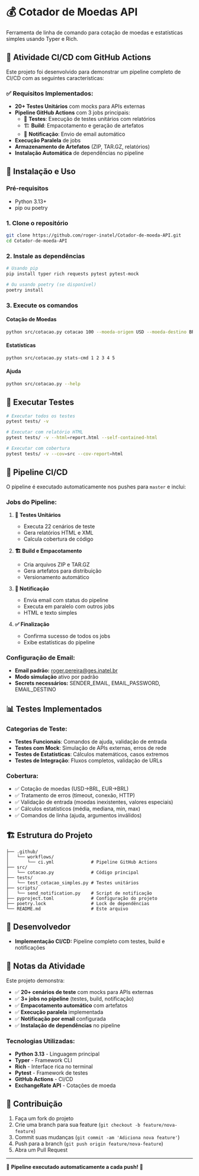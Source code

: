 # 💰 Cotador de Moedas API

Ferramenta de linha de comando para cotação de moedas e estatísticas simples usando Typer e Rich.

## 🎯 Atividade CI/CD com GitHub Actions

Este projeto foi desenvolvido para demonstrar um pipeline completo de CI/CD com as seguintes características:

### ✅ Requisitos Implementados:
- **20+ Testes Unitários** com mocks para APIs externas
- **Pipeline GitHub Actions** com 3 jobs principais:
  - 🧪 **Testes**: Execução de testes unitários com relatórios
  - 🏗️ **Build**: Empacotamento e geração de artefatos  
  - 📧 **Notificação**: Envio de email automático
- **Execução Paralela** de jobs
- **Armazenamento de Artefatos** (ZIP, TAR.GZ, relatórios)
- **Instalação Automática** de dependências no pipeline

## 🚀 Instalação e Uso

### Pré-requisitos
- Python 3.13+
- pip ou poetry

### 1. Clone o repositório
```bash
git clone https://github.com/roger-inatel/Cotador-de-moeda-API.git
cd Cotador-de-moeda-API
```

### 2. Instale as dependências
```bash
# Usando pip
pip install typer rich requests pytest pytest-mock

# Ou usando poetry (se disponível)
poetry install
```

### 3. Execute os comandos

#### Cotação de Moedas
```bash
python src/cotacao.py cotacao 100 --moeda-origem USD --moeda-destino BRL
```

#### Estatísticas
```bash
python src/cotacao.py stats-cmd 1 2 3 4 5
```

#### Ajuda
```bash
python src/cotacao.py --help
```

## 🧪 Executar Testes

```bash
# Executar todos os testes
pytest tests/ -v

# Executar com relatório HTML
pytest tests/ -v --html=report.html --self-contained-html

# Executar com cobertura
pytest tests/ -v --cov=src --cov-report=html
```

## 🔄 Pipeline CI/CD

O pipeline é executado automaticamente nos pushes para `master` e inclui:

### Jobs do Pipeline:
1. **🧪 Testes Unitários**
   - Executa 22 cenários de teste
   - Gera relatórios HTML e XML
   - Calcula cobertura de código

2. **🏗️ Build e Empacotamento**
   - Cria arquivos ZIP e TAR.GZ
   - Gera artefatos para distribuição
   - Versionamento automático

3. **📧 Notificação**
   - Envia email com status do pipeline
   - Executa em paralelo com outros jobs
   - HTML e texto simples

4. **✅ Finalização**
   - Confirma sucesso de todos os jobs
   - Exibe estatísticas do pipeline

### Configuração de Email:
- **Email padrão:** roger.pereira@ges.inatel.br
- **Modo simulação** ativo por padrão
- **Secrets necessários:** SENDER_EMAIL, EMAIL_PASSWORD, EMAIL_DESTINO

## 📊 Testes Implementados

### Categorias de Teste:
- **Testes Funcionais**: Comandos de ajuda, validação de entrada
- **Testes com Mock**: Simulação de APIs externas, erros de rede
- **Testes de Estatísticas**: Cálculos matemáticos, casos extremos
- **Testes de Integração**: Fluxos completos, validação de URLs

### Cobertura:
- ✅ Cotação de moedas (USD→BRL, EUR→BRL)
- ✅ Tratamento de erros (timeout, conexão, HTTP)
- ✅ Validação de entrada (moedas inexistentes, valores especiais)
- ✅ Cálculos estatísticos (média, mediana, min, max)
- ✅ Comandos de linha (ajuda, argumentos inválidos)

## 🏗️ Estrutura do Projeto

```
├── .github/
│   └── workflows/
│       └── ci.yml              # Pipeline GitHub Actions
├── src/
│   └── cotacao.py              # Código principal
├── tests/
│   └── test_cotacao_simples.py # Testes unitários
├── scripts/
│   └── send_notification.py    # Script de notificação
├── pyproject.toml              # Configuração do projeto
├── poetry.lock                 # Lock de dependências
└── README.md                   # Este arquivo
```

## 👥 Desenvolvedor

- **Implementação CI/CD:** Pipeline completo com testes, build e notificações

## 📝 Notas da Atividade

Este projeto demonstra:
- ✅ **20+ cenários de teste** com mocks para APIs externas
- ✅ **3+ jobs no pipeline** (testes, build, notificação)  
- ✅ **Empacotamento automático** com artefatos
- ✅ **Execução paralela** implementada
- ✅ **Notificação por email** configurada
- ✅ **Instalação de dependências** no pipeline

### Tecnologias Utilizadas:
- **Python 3.13** - Linguagem principal
- **Typer** - Framework CLI
- **Rich** - Interface rica no terminal
- **Pytest** - Framework de testes
- **GitHub Actions** - CI/CD
- **ExchangeRate API** - Cotações de moeda

## 🤝 Contribuição

1. Faça um fork do projeto
2. Crie uma branch para sua feature (`git checkout -b feature/nova-feature`)
3. Commit suas mudanças (`git commit -am 'Adiciona nova feature'`)
4. Push para a branch (`git push origin feature/nova-feature`)
5. Abra um Pull Request

---

🚀 **Pipeline executado automaticamente a cada push!** 📧

